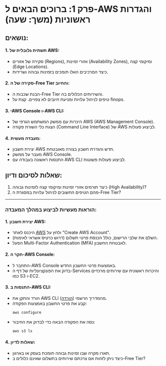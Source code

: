 
# פרק 1: ברוכים הבאים ל-AWS והגדרות ראשוניות (משך: שעה)

## נושאים:

#### 1. **תשתית גלובלית של AWS:**  
   - סקירה של אזורים (Regions), אזורי זמינות (Availability Zones), ומיקומי קצה (Edge Locations).  
   - כיצד המרכיבים האלו תומכים בזמינות גבוהה ושרידות.

#### 2. **סקירה של ה-Free Tier והחיוב:**  
   - הבנת שכבות ה-Free Tier והשירותים הכלולים בה.  
   - טיפים לניהול עלויות ומניעת חיובים לא צפויים. קצת על finops.

#### 3. **יAWS Console ו-AWS CLI:**  
   - היכרות עם ממשק המשתמש הגרפי של AWS (AWS Management Console).  
   - הצגת כלי השורת פקודה (Command Line Interface) של AWS לביצוע פעולות.

#### 4. **מעבדה מעשית:**  
   - יצירת חשבון AWS חדש והגדרת חשבון בצורה מאובטחת.  
   - מעבר על ממשק AWS Console.  
   - התנסות ראשונה בעבודה עם AWS CLI לביצוע פעולות פשוטות.

## שאלות לסיכום ודיון:

1. כיצד תורמים אזורי זמינות ומיקומי קצה לזמינות גבוהה (High Availability)?  
2. מהם הטיפים החשובים לניהול עלויות במסגרת ה-Free Tier?  

---

### **הוראות מעשיות לביצוע במהלך המעבדה:**  

#### 1. יצירת חשבון AWS:  
   - היכנס לאתר [AWS](https://aws.amazon.com) ולחץ על "Create  AWS Account".  
   - השלם את שלבי הרישום, כולל הכנסת פרטי תשלום (דרוש כרטיס אשראי לאימות).  
   - הפעל Multi-Factor Authentication (MFA) לאבטחת החשבון.

#### 2. חקר ה-AWS Console:  
   - התחבר ל-AWS Console באמצעות פרטי החשבון החדש.  
   - בדוק את הפונקציונליות של דף ה-Services והיכרות ראשונית עם שירותים מרכזיים כמו S3 ו-EC2.

#### 3. התנסות ב-AWS CLI:  
   - הורד והתקן את AWS CLI מהמדריך הרשמי ([הורדה](https://docs.aws.amazon.com/cli/latest/userguide/install-cliv2.html)).  
   - קבע את פרטי החשבון באמצעות הפקודה:  
     ```bash
     aws configure
     ```  
   - נסה את הפקודה הבאה כדי לבדוק את החיבור:  
     ```bash
     aws s3 ls
     ```  

#### 4. שאלות לדיון:
   - תארו מקרה שבו זמינות גבוהה תומכת בעסק או בארגון.  
   - כיצד ניתן לזהות אם צרכתם שירותים בתשלום שאינם כלולים ב-Free Tier?  
